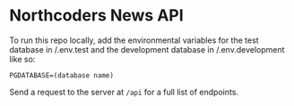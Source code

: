 # Northcoders News API

To run this repo locally, add the environmental variables for the test database in /.env.test and the development database in /.env.development like so:

`PGDATABASE=(database name)`

Send a request to the server at `/api` for a full list of endpoints.